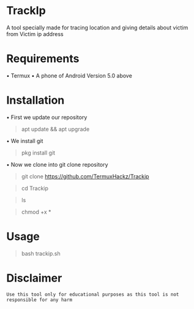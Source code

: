 # TrackIp
A tool specially made for tracing location and giving details about victim from Victim ip address

# Requirements

• Termux
• A phone of Android Version 5.0 above

# Installation

• First we update our repository

> apt update && apt upgrade

• We install git

> pkg install git

• Now we clone into git clone repository

> git clone https://github.com/TermuxHackz/Trackip

> cd Trackip

> ls

> chmod +x *

# Usage

> bash trackip.sh

# Disclaimer
```Use this tool only for educational purposes as this tool is not responsible for any harm```
